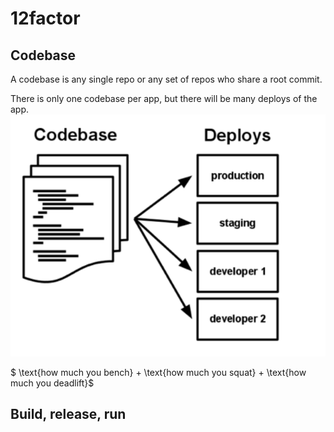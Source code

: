 # 12factor
## Codebase
A codebase is any single repo or any set of repos who share a root commit.

There is only one codebase per app, but there will be many deploys of the app. 
![example](images/DeepinScreenshot_select-area_20210830102619.png)

$ \text{how much you bench} +  \text{how much you squat} + \text{how much you deadlift}$
## Build, release, run


